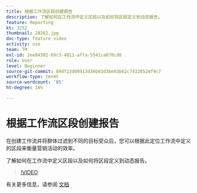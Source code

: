 ```yaml
---
title: 根据工作流区段创建报告
description: 了解如何在工作流中定义区段以及如何将区段定义到动态报告。
feature: Reporting
kt: 3252
thumbnail: 28262.jpg
doc-type: feature video
activity: use
team: TM
exl-id: 2ee84302-69c3-4011-af7a-5541ca070cd8
role: User
level: Beginner
source-git-commit: 89df23d00913d36b93d3be03b62c74320524f9c7
workflow-type: tm+mt
source-wordcount: '85'
ht-degree: 16%

---
```


# 根据工作流区段创建报告

在创建工作流并将群体过滤到不同的目标受众后，您可以根据此定位工作流中定义的区段来衡量营销活动的效率。

了解如何在工作流中定义区段以及如何将区段定义到动态报告。

>[!VIDEO](https://video.tv.adobe.com/v/28262?quality=12&learn=on)

有关更多信息，请参阅 [文档](https://experienceleague.adobe.com/docs/campaign-standard/using/reporting/customizing-reports/creating-a-report-workflow-segment.html?lang=en)
